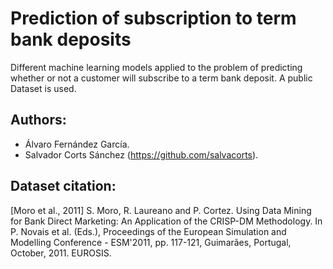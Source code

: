 # Prediction of subscription to term bank deposits
Different machine learning models applied to the problem of predicting whether or not a customer will subscribe to a term bank deposit. A public Dataset is used.

## Authors:
+ Álvaro Fernández García.
+ Salvador Corts Sánchez (https://github.com/salvacorts).

## Dataset citation:
[Moro et al., 2011] S. Moro, R. Laureano and P. Cortez. Using Data Mining for Bank Direct Marketing: An Application of the CRISP-DM Methodology. 
  In P. Novais et al. (Eds.), Proceedings of the European Simulation and Modelling Conference - ESM'2011, pp. 117-121, Guimarães, Portugal, October, 2011. EUROSIS.
